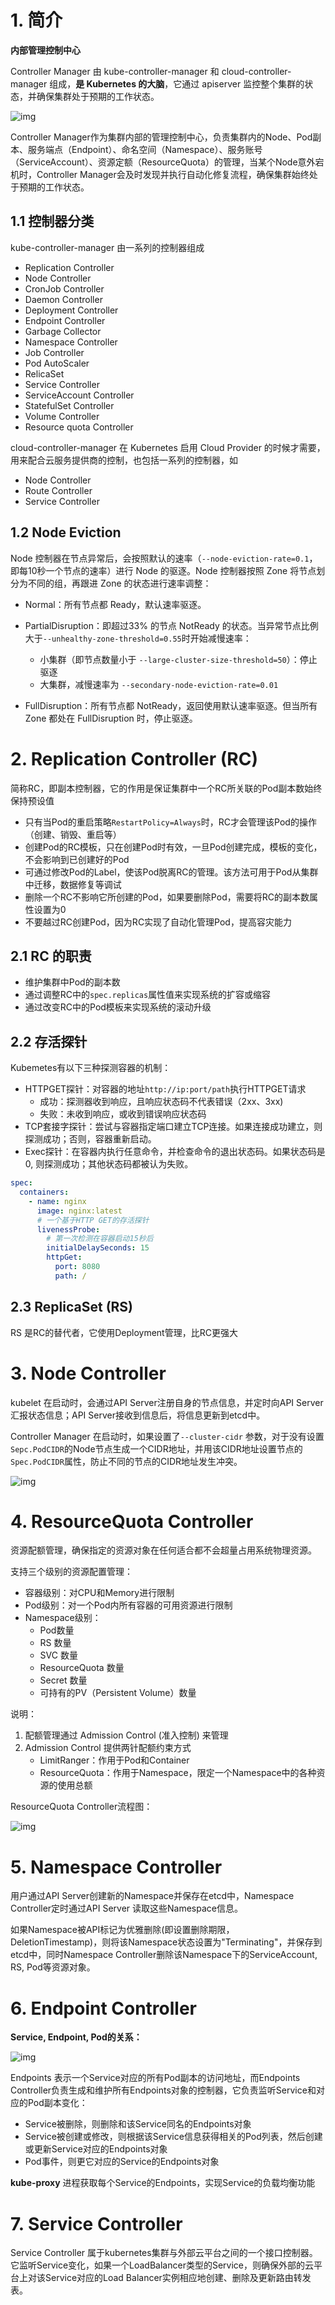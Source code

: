 # 1. 简介

**内部管理控制中心**

Controller Manager 由 kube-controller-manager 和 cloud-controller-manager 组成，**是 Kubernetes 的大脑**，它通过 apiserver 监控整个集群的状态，并确保集群处于预期的工作状态。

![img](https://cdn.jsdelivr.net/gh/elihe2011/bedgraph@master/kubernetes/k8s-controller-manager.png) 

Controller Manager作为集群内部的管理控制中心，负责集群内的Node、Pod副本、服务端点（Endpoint）、命名空间（Namespace）、服务账号（ServiceAccount）、资源定额（ResourceQuota）的管理，当某个Node意外宕机时，Controller Manager会及时发现并执行自动化修复流程，确保集群始终处于预期的工作状态。



## 1.1 控制器分类

kube-controller-manager 由一系列的控制器组成

- Replication Controller
- Node Controller
- CronJob Controller
- Daemon Controller
- Deployment Controller
- Endpoint Controller
- Garbage Collector
- Namespace Controller
- Job Controller
- Pod AutoScaler
- RelicaSet
- Service Controller
- ServiceAccount Controller
- StatefulSet Controller
- Volume Controller
- Resource quota Controller

cloud-controller-manager 在 Kubernetes 启用 Cloud Provider 的时候才需要，用来配合云服务提供商的控制，也包括一系列的控制器，如

- Node Controller
- Route Controller
- Service Controller



## 1.2 Node Eviction

Node 控制器在节点异常后，会按照默认的速率（`--node-eviction-rate=0.1`，即每10秒一个节点的速率）进行 Node 的驱逐。Node 控制器按照 Zone 将节点划分为不同的组，再跟进 Zone 的状态进行速率调整：

- Normal：所有节点都 Ready，默认速率驱逐。

- PartialDisruption：即超过33% 的节点 NotReady 的状态。当异常节点比例大于`--unhealthy-zone-threshold=0.55`时开始减慢速率：

  - 小集群（即节点数量小于 `--large-cluster-size-threshold=50`）：停止驱逐
  - 大集群，减慢速率为 `--secondary-node-eviction-rate=0.01`
  
- FullDisruption：所有节点都 NotReady，返回使用默认速率驱逐。但当所有 Zone 都处在 FullDisruption 时，停止驱逐。



# 2. Replication Controller (RC)

简称RC，即副本控制器，它的作用是保证集群中一个RC所关联的Pod副本数始终保持预设值

- 只有当Pod的重启策略`RestartPolicy=Always`时，RC才会管理该Pod的操作（创建、销毁、重启等）
- 创建Pod的RC模板，只在创建Pod时有效，一旦Pod创建完成，模板的变化，不会影响到已创建好的Pod
- 可通过修改Pod的Label，使该Pod脱离RC的管理。该方法可用于Pod从集群中迁移，数据修复等调试
- 删除一个RC不影响它所创建的Pod，如果要删除Pod，需要将RC的副本数属性设置为0
- 不要越过RC创建Pod，因为RC实现了自动化管理Pod，提高容灾能力



## 2.1 RC 的职责

- 维护集群中Pod的副本数
- 通过调整RC中的`spec.replicas`属性值来实现系统的扩容或缩容
- 通过改变RC中的Pod模板来实现系统的滚动升级



## 2.2 存活探针

Kubemetes有以下三种探测容器的机制：

- HTTPGET探针：对容器的地址`http://ip:port/path`执行HTTPGET请求
  - 成功：探测器收到响应，且响应状态码不代表错误（2xx、3xx)
  - 失败：未收到响应，或收到错误响应状态码
- TCP套接字探针：尝试与容器指定端口建立TCP连接。如果连接成功建立，则探测成功；否则，容器重新启动。
- Exec探针：在容器内执行任意命令，并检查命令的退出状态码。如果状态码是0, 则探测成功；其他状态码都被认为失败。

```yaml
spec:
  containers:
    - name: nginx
      image: nginx:latest
      # 一个基于HTTP GET的存活探针
      livenessProbe:
        # 第一次检测在容器启动15秒后
        initialDelaySeconds: 15
        httpGet:
          port: 8080
          path: /
```



## 2.3 ReplicaSet (RS)

RS 是RC的替代者，它使用Deployment管理，比RC更强大



# 3. Node Controller

kubelet 在启动时，会通过API Server注册自身的节点信息，并定时向API Server汇报状态信息；API Server接收到信息后，将信息更新到etcd中。

Controller Manager 在启动时，如果设置了`--cluster-cidr` 参数，对于没有设置`Sepc.PodCIDR`的Node节点生成一个CIDR地址，并用该CIDR地址设置节点的`Spec.PodCIDR`属性，防止不同的节点的CIDR地址发生冲突。

![img](https://cdn.jsdelivr.net/gh/elihe2011/bedgraph@master/kubernetes/k8s-node-controller.png) 



# 4. ResourceQuota Controller

资源配额管理，确保指定的资源对象在任何适合都不会超量占用系统物理资源。

支持三个级别的资源配置管理：

- 容器级别：对CPU和Memory进行限制
- Pod级别：对一个Pod内所有容器的可用资源进行限制
- Namespace级别：
  - Pod数量
  - RS 数量
  - SVC 数量
  - ResourceQuota 数量
  - Secret 数量
  - 可持有的PV（Persistent Volume）数量

说明：

1. 配额管理通过 Admission Control (准入控制) 来管理
2. Admission Control 提供两针配额约束方式
   - LimitRanger：作用于Pod和Container
   - ResourceQuota：作用于Namespace，限定一个Namespace中的各种资源的使用总额

ResourceQuota Controller流程图：

![img](https://cdn.jsdelivr.net/gh/elihe2011/bedgraph@master/kubernetes/k8s-resource-quota-controller.png) 



# 5. Namespace Controller

用户通过API Server创建新的Namespace并保存在etcd中，Namespace Controller定时通过API Server 读取这些Namespace信息。

如果Namespace被API标记为优雅删除(即设置删除期限，DeletionTimestamp)，则将该Namespace状态设置为"Terminating"，并保存到etcd中，同时Namespace Controller删除该Namespace下的ServiceAccount, RS, Pod等资源对象。



# 6. Endpoint Controller

**Service, Endpoint, Pod的关系：**

![img](https://cdn.jsdelivr.net/gh/elihe2011/bedgraph@master/kubernetes/k8s-svc-endpoint-pod.png) 

Endpoints 表示一个Service对应的所有Pod副本的访问地址，而Endpoints Controller负责生成和维护所有Endpoints对象的控制器，它负责监听Service和对应的Pod副本变化：

- Service被删除，则删除和该Service同名的Endpoints对象
- Service被创建或修改，则根据该Service信息获得相关的Pod列表，然后创建或更新Service对应的Endpoints对象
- Pod事件，则更它对应的Service的Endpoints对象

**kube-proxy** 进程获取每个Service的Endpoints，实现Service的负载均衡功能





# 7. Service Controller

Service Controller 属于kubernetes集群与外部云平台之间的一个接口控制器。它监听Service变化，如果一个LoadBalancer类型的Service，则确保外部的云平台上对该Service对应的Load Balancer实例相应地创建、删除及更新路由转发表。





